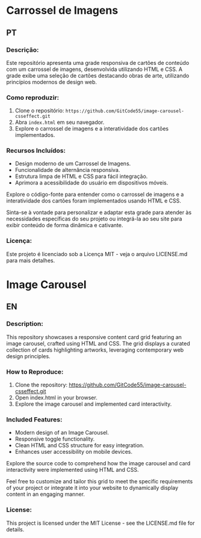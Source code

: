 # Carrossel de Imagens
## PT

### Descrição:
Este repositório apresenta uma grade responsiva de cartões de conteúdo com um carrossel de imagens, desenvolvida utilizando HTML e CSS. A grade exibe uma seleção de cartões destacando obras de arte, utilizando princípios modernos de design web.

### Como reproduzir:
1. Clone o repositório: `https://github.com/GitCode55/image-carousel-csseffect.git`
2. Abra `index.html` em seu navegador.
3. Explore o carrossel de imagens e a interatividade dos cartões implementados.

### Recursos Incluídos:

- Design moderno de um Carrossel de Imagens.
- Funcionalidade de alternância responsiva.
- Estrutura limpa de HTML e CSS para fácil integração.
- Aprimora a acessibilidade do usuário em dispositivos móveis.

Explore o código-fonte para entender como o carrossel de imagens e a interatividade dos cartões foram implementados usando HTML e CSS.

Sinta-se à vontade para personalizar e adaptar esta grade para atender às necessidades específicas do seu projeto ou integrá-la ao seu site para exibir conteúdo de forma dinâmica e cativante.

### Licença:
Este projeto é licenciado sob a Licença MIT - veja o arquivo LICENSE.md para mais detalhes.

# Image Carousel
## EN

### Description:
This repository showcases a responsive content card grid featuring an image carousel, crafted using HTML and CSS. The grid displays a curated collection of cards highlighting artworks, leveraging contemporary web design principles.

### How to Reproduce:
1. Clone the repository: https://github.com/GitCode55/image-carousel-csseffect.git
2. Open index.html in your browser.
3. Explore the image carousel and implemented card interactivity.

### Included Features:
- Modern design of an Image Carousel.
- Responsive toggle functionality.
- Clean HTML and CSS structure for easy integration.
- Enhances user accessibility on mobile devices.

Explore the source code to comprehend how the image carousel and card interactivity were implemented using HTML and CSS.

Feel free to customize and tailor this grid to meet the specific requirements of your project or integrate it into your website to dynamically display content in an engaging manner.

### License:
This project is licensed under the MIT License - see the LICENSE.md file for details.
